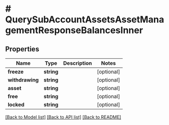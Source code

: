 # # QuerySubAccountAssetsAssetManagementResponseBalancesInner

## Properties

Name | Type | Description | Notes
------------ | ------------- | ------------- | -------------
**freeze** | **string** |  | [optional]
**withdrawing** | **string** |  | [optional]
**asset** | **string** |  | [optional]
**free** | **string** |  | [optional]
**locked** | **string** |  | [optional]

[[Back to Model list]](../../README.md#models) [[Back to API list]](../../README.md#endpoints) [[Back to README]](../../README.md)
